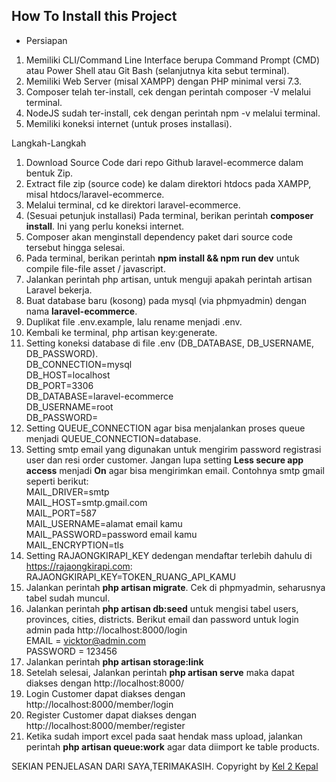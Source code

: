 ## How To Install this Project

- Persiapan
1. Memiliki CLI/Command Line Interface berupa Command Prompt (CMD) atau Power Shell atau Git Bash (selanjutnya kita sebut terminal).
2. Memiliki Web Server (misal XAMPP) dengan PHP minimal versi 7.3.
3. Composer telah ter-install, cek dengan perintah composer -V melalui terminal.
4. NodeJS sudah ter-install, cek dengan perintah npm -v melalui terminal.
5. Memiliki koneksi internet (untuk proses installasi).

Langkah-Langkah
1. Download Source Code dari repo Github laravel-ecommerce dalam bentuk Zip.
2. Extract file zip (source code) ke dalam direktori htdocs pada XAMPP, misal htdocs/laravel-ecommerce.
3. Melalui terminal, cd ke direktori laravel-ecommerce.
4. (Sesuai petunjuk installasi) Pada terminal, berikan perintah <b>composer install</b>. Ini yang perlu koneksi internet.
5. Composer akan menginstall dependency paket dari source code tersebut hingga selesai.
6. Pada terminal, berikan perintah <b>npm install && npm run dev</b> untuk compile file-file asset / javascript.
7. Jalankan perintah php artisan, untuk menguji apakah perintah artisan Laravel bekerja.
8. Buat database baru (kosong) pada mysql (via phpmyadmin) dengan nama <b>laravel-ecommerce</b>.
9. Duplikat file .env.example, lalu rename menjadi .env.
10. Kembali ke terminal, php artisan key:generate.
11. Setting koneksi database di file .env (DB_DATABASE, DB_USERNAME, DB_PASSWORD).
    <br>DB_CONNECTION=mysql
    <br>DB_HOST=localhost
    <br>DB_PORT=3306
    <br>DB_DATABASE=laravel-ecommerce
    <br>DB_USERNAME=root
    <br>DB_PASSWORD=
12. Setting QUEUE_CONNECTION agar bisa menjalankan proses queue menjadi QUEUE_CONNECTION=database.
13. Setting smtp email yang digunakan untuk mengirim password registrasi user dan resi order customer. Jangan lupa setting <b>Less secure app access</b> menjadi <b>On</b> agar bisa mengirimkan email. Contohnya smtp gmail seperti berikut:
    <br>MAIL_DRIVER=smtp
    <br>MAIL_HOST=smtp.gmail.com
    <br>MAIL_PORT=587
    <br>MAIL_USERNAME=alamat email kamu
    <br>MAIL_PASSWORD=password email kamu
    <br>MAIL_ENCRYPTION=tls
15. Setting RAJAONGKIRAPI_KEY dedengan mendaftar terlebih dahulu di https://rajaongkirapi.com:
    <br>RAJAONGKIRAPI_KEY=TOKEN_RUANG_API_KAMU
16. Jalankan perintah <b>php artisan migrate</b>. Cek di phpmyadmin, seharusnya tabel sudah muncul.
17. Jalankan perintah <b>php artisan db:seed</b> untuk mengisi tabel users, provinces, cities, districts. Berikut email dan password untuk login admin pada http://localhost:8000/login
    <br>EMAIL = vicktor@admin.com
    <br>PASSWORD = 123456
18. Jalankan perintah <b>php artisan storage:link</b>    
19. Setelah selesai, Jalankan perintah <b>php artisan serve</b> maka dapat diakses dengan http://localhost:8000/
20. Login Customer dapat diakses dengan http://localhost:8000/member/login
21. Register Customer dapat diakses dengan http://localhost:8000/member/register
22. Ketika sudah import excel pada saat hendak mass upload, jalankan perintah <b>php artisan queue:work</b> agar data diimport ke table products.

SEKIAN PENJELASAN DARI SAYA,TERIMAKASIH. Copyright by <a href="https://github.com/vldcreation"> Kel 2 Kepal </a> </b>
